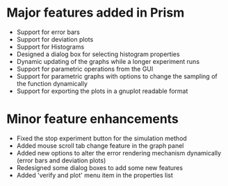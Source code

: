 # Major features added in Prism

- Support for error bars
- Support for deviation plots
- Support for Histograms
- Designed a dialog box for selecting histogram properties
- Dynamic updating of the graphs while a longer experiment runs
- Support for parametric operations from the GUI
- Support for parametric graphs with options to change the sampling of the function dynamically
- Support for exporting the plots in a gnuplot readable format


# Minor feature enhancements

- Fixed the stop experiment button for the simulation method
- Added mouse scroll tab change feature in the graph panel
- Added new options to alter the error rendering mechanism dynamically (error bars and deviation plots)
- Redesigned some dialog boxes to add some new features
- Added 'verify and plot' menu item in the properties list
